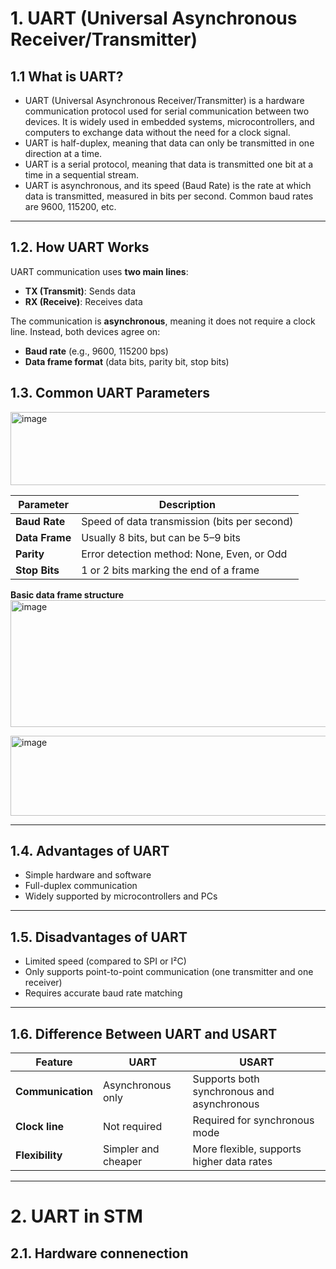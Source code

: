 # 1. UART (Universal Asynchronous Receiver/Transmitter)

## 1.1 What is UART?
- UART (Universal Asynchronous Receiver/Transmitter) is a hardware communication protocol used for serial communication between two devices. It is widely used in embedded systems, microcontrollers, and computers to exchange data without the need for a clock signal.
- UART is half-duplex, meaning that data can only be transmitted in one direction at a time.
- UART is a serial protocol, meaning that data is transmitted one bit at a time in a sequential stream.
- UART is asynchronous, and its speed (Baud Rate) is the rate at which data is transmitted, measured in bits per second. Common baud rates are 9600, 115200, etc.
---

## 1.2. How UART Works
UART communication uses **two main lines**:
- **TX (Transmit)**: Sends data
- **RX (Receive)**: Receives data

The communication is **asynchronous**, meaning it does not require a clock line. Instead, both devices agree on:
- **Baud rate** (e.g., 9600, 115200 bps)
- **Data frame format** (data bits, parity bit, stop bits)



## 1.3. Common UART Parameters

<img width="1200" height="117" alt="image" src="https://github.com/user-attachments/assets/3d19fbb8-54b9-4b10-8bc2-022e2ed45dfb" />

| Parameter | Description |
|------------|-------------|
| **Baud Rate** | Speed of data transmission (bits per second) |
| **Data Frame** | Usually 8 bits, but can be 5–9 bits |
| **Parity** | Error detection method: None, Even, or Odd |
| **Stop Bits** | 1 or 2 bits marking the end of a frame |

**Basic data frame structure**
<img width="800" height="203" alt="image" src="https://github.com/user-attachments/assets/e1e6e1b2-940e-48c5-9bf0-a4836b3840ce" />

<img width="1296" height="128" alt="image" src="https://github.com/user-attachments/assets/4f2eb599-d40e-4000-b929-aa74b3f6c2c9" />

---

## 1.4. Advantages of UART
- Simple hardware and software
- Full-duplex communication
- Widely supported by microcontrollers and PCs

---

## 1.5. Disadvantages of UART
- Limited speed (compared to SPI or I²C)
- Only supports point-to-point communication (one transmitter and one receiver)
- Requires accurate baud rate matching

---


## 1.6. Difference Between UART and USART
| Feature | UART | USART |
|----------|-------|-------|
| **Communication** | Asynchronous only | Supports both synchronous and asynchronous |
| **Clock line** | Not required | Required for synchronous mode |
| **Flexibility** | Simpler and cheaper | More flexible, supports higher data rates |

---

# 2. UART in STM

## 2.1. Hardware connenection




